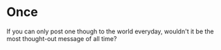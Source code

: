 # Once
If you can only post one though to the world everyday, wouldn't it be the most thought-out message of all time?
